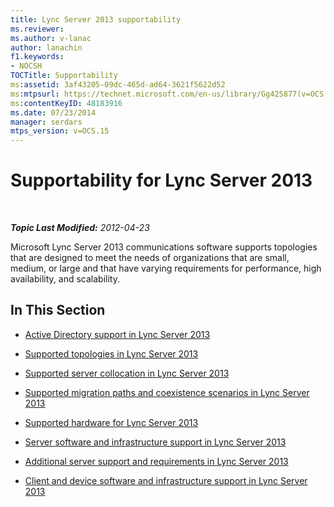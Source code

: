 ```yaml
---
title: Lync Server 2013 supportability
ms.reviewer: 
ms.author: v-lanac
author: lanachin
f1.keywords:
- NOCSH
TOCTitle: Supportability
ms:assetid: 3af43205-09dc-465d-ad64-3621f5622d52
ms:mtpsurl: https://technet.microsoft.com/en-us/library/Gg425877(v=OCS.15)
ms:contentKeyID: 48183916
ms.date: 07/23/2014
manager: serdars
mtps_version: v=OCS.15
---
```


<div data-xmlns="http://www.w3.org/1999/xhtml">

<div class="topic" data-xmlns="http://www.w3.org/1999/xhtml" data-msxsl="urn:schemas-microsoft-com:xslt" data-cs="https://msdn.microsoft.com/">

<div data-asp="https://msdn2.microsoft.com/asp">

# Supportability for Lync Server 2013

</div>

<div id="mainSection">

<div id="mainBody">

<span> </span>

_**Topic Last Modified:** 2012-04-23_

Microsoft Lync Server 2013 communications software supports topologies that are designed to meet the needs of organizations that are small, medium, or large and that have varying requirements for performance, high availability, and scalability.

<div>

## In This Section

  - [Active Directory support in Lync Server 2013](lync-server-2013-active-directory-support.md)

  - [Supported topologies in Lync Server 2013](lync-server-2013-supported-topologies.md)

  - [Supported server collocation in Lync Server 2013](lync-server-2013-supported-server-collocation.md)

  - [Supported migration paths and coexistence scenarios in Lync Server 2013](lync-server-2013-supported-migration-paths-and-coexistence-scenarios.md)

  - [Supported hardware for Lync Server 2013](lync-server-2013-supported-hardware.md)

  - [Server software and infrastructure support in Lync Server 2013](lync-server-2013-server-software-and-infrastructure-support.md)

  - [Additional server support and requirements in Lync Server 2013](lync-server-2013-additional-server-support-and-requirements.md)

  - [Client and device software and infrastructure support in Lync Server 2013](lync-server-2013-client-and-device-software-and-infrastructure-support.md)

</div>

</div>

<span> </span>

</div>

</div>

</div>

